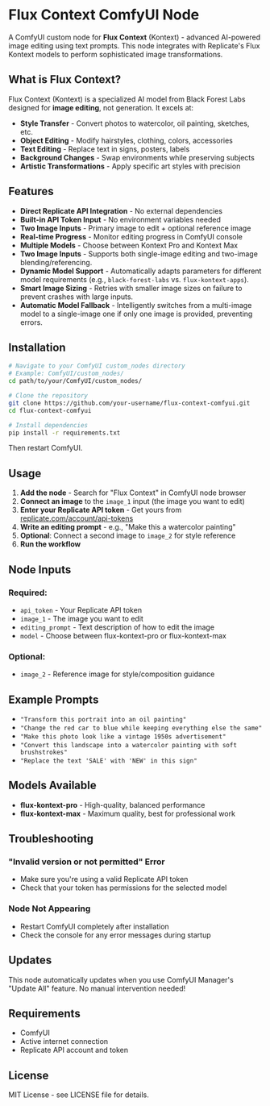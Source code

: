 # Flux Context ComfyUI Node

A ComfyUI custom node for **Flux Context** (Kontext) - advanced AI-powered image editing using text prompts. This node integrates with Replicate's Flux Kontext models to perform sophisticated image transformations.

## What is Flux Context?

Flux Context (Kontext) is a specialized AI model from Black Forest Labs designed for **image editing**, not generation. It excels at:

- **Style Transfer** - Convert photos to watercolor, oil painting, sketches, etc.
- **Object Editing** - Modify hairstyles, clothing, colors, accessories
- **Text Editing** - Replace text in signs, posters, labels
- **Background Changes** - Swap environments while preserving subjects
- **Artistic Transformations** - Apply specific art styles with precision

## Features

- **Direct Replicate API Integration** - No external dependencies
- **Built-in API Token Input** - No environment variables needed
- **Two Image Inputs** - Primary image to edit + optional reference image
- **Real-time Progress** - Monitor editing progress in ComfyUI console
- **Multiple Models** - Choose between Kontext Pro and Kontext Max
- **Two Image Inputs** - Supports both single-image editing and two-image blending/referencing.
- **Dynamic Model Support** - Automatically adapts parameters for different model requirements (e.g., `black-forest-labs` vs. `flux-kontext-apps`).
- **Smart Image Sizing** - Retries with smaller image sizes on failure to prevent crashes with large inputs.
- **Automatic Model Fallback** - Intelligently switches from a multi-image model to a single-image one if only one image is provided, preventing errors.

## Installation

```bash
# Navigate to your ComfyUI custom_nodes directory
# Example: ComfyUI/custom_nodes/
cd path/to/your/ComfyUI/custom_nodes/

# Clone the repository
git clone https://github.com/your-username/flux-context-comfyui.git
cd flux-context-comfyui

# Install dependencies
pip install -r requirements.txt
```

Then restart ComfyUI.

## Usage

1. **Add the node** - Search for "Flux Context" in ComfyUI node browser
2. **Connect an image** to the `image_1` input (the image you want to edit)
3. **Enter your Replicate API token** - Get yours from [replicate.com/account/api-tokens](https://replicate.com/account/api-tokens)
4. **Write an editing prompt** - e.g., "Make this a watercolor painting"
5. **Optional**: Connect a second image to `image_2` for style reference
6. **Run the workflow**

## Node Inputs

### Required:
- `api_token` - Your Replicate API token
- `image_1` - The image you want to edit
- `editing_prompt` - Text description of how to edit the image
- `model` - Choose between flux-kontext-pro or flux-kontext-max

### Optional:
- `image_2` - Reference image for style/composition guidance

## Example Prompts

- `"Transform this portrait into an oil painting"`
- `"Change the red car to blue while keeping everything else the same"`
- `"Make this photo look like a vintage 1950s advertisement"`
- `"Convert this landscape into a watercolor painting with soft brushstrokes"`
- `"Replace the text 'SALE' with 'NEW' in this sign"`

## Models Available

- **flux-kontext-pro** - High-quality, balanced performance
- **flux-kontext-max** - Maximum quality, best for professional work

## Troubleshooting

### "Invalid version or not permitted" Error
- Make sure you're using a valid Replicate API token
- Check that your token has permissions for the selected model

### Node Not Appearing
- Restart ComfyUI completely after installation
- Check the console for any error messages during startup

## Updates

This node automatically updates when you use ComfyUI Manager's "Update All" feature. No manual intervention needed!

## Requirements

- ComfyUI
- Active internet connection
- Replicate API account and token

## License

MIT License - see LICENSE file for details. 
